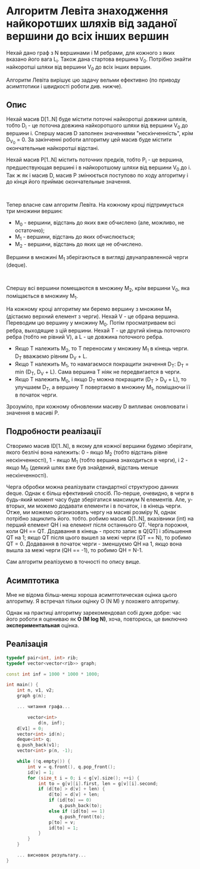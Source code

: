 # Алгоритм Левіта знаходження найкоротших шляхів від заданої вершини до всіх інших вершин

Нехай дано граф з N вершинами і M ребрами, для кожного з яких вказано його вага L<sub>i</sub>. Також дана стартова вершина V<sub>0</sub>. Потрібно знайти найкоротші шляхи від вершини V<sub>0</sub> до всіх інших вершин.

Алгоритм Левіта вирішує цю задачу вельми ефективно (по приводу асимптотики і швидкості роботи див. нижче).

## Опис

Нехай масив D[1..N] буде містити поточні найкоротші довжини шляхів, тобто D<sub>i</sub> - це поточна довжина найкоротшого шляхи від вершини V<sub>0</sub> до вершини i. Cпершу масив D заполнен значеннями "нескінченність", крім D<sub>V<sub>0</sub></sub> = 0. За закінченні роботи алгоритму цей масив буде містити окончательные найкоротші відстані.

Нехай масив P[1..N] містить поточних предків, тобто P<sub>i</sub> - це вершина, предшествующая вершині i в найкоротшому шляхи від вершини V<sub>0</sub> до i. Так ж як і масив D, масив P змінюється поступово по ходу алгоритму і до кінця його приймає окончательные значення.

&nbsp;

Тепер власне сам алгоритм Левіта. На кожному кроці підтримується три множини вершин:

* M<sub>0</sub> - вершини, відстань до яких вже обчислено (але, можливо, не остаточно);
* M<sub>1</sub> - вершини, відстань до яких обчислюється;
* M<sub>2</sub> - вершини, відстань до яких ще не обчислено.

Вершини в множині M<sub>1</sub> зберігаються в вигляді двунаправленной черги (deque).

&nbsp;

Cпершу всі вершини помещаются в множину M<sub>2</sub>, крім вершини V<sub>0</sub>, яка поміщається в множину M<sub>1</sub>.

На кожному кроці алгоритму ми беремо вершину з множини M<sub>1</sub> (дістаємо верхний елемент з черги). Нехай V - це обрана вершина. Переводим цю вершину у множину M<sub>0</sub>. Потім просматриваем всі ребра, выходящие з цій вершини. Нехай T - це другий кінець поточного ребра (тобто не рівний V), а L - це довжина поточного ребра.

* Якщо T належить M<sub>2</sub>, то T переносим у множину M<sub>1</sub> в кінець черги. D<sub>T</sub> вважаємо рівним D<sub>V</sub> + L.
* Якщо T належить M<sub>1</sub>, то намагаємося покращити значення D<sub>T</sub>: D<sub>T</sub> = min (D<sub>T</sub>, D<sub>V</sub> + L). Сама вершина T ніяк не передвигается в черги.
* Якщо T належить M<sub>0</sub>, і якщо D<sub>T</sub> можна покращити (D<sub>T</sub> > D<sub>V</sub> + L), то улучшаем D<sub>T</sub>, а вершину T повертаємо в множину M<sub>1</sub>, поміщаючи її в початок черги.

Зрозуміло, при кожному обновлении масиву D випливає оновлювати і значення в масиві P.

## Подробности реалізації

Створимо масив ID[1..N], в якому для кожної вершини будемо зберігати, якого безлічі вона належить: 0 - якщо M<sub>2</sub> (тобто відстань рівне нескінченності), 1 - якщо M<sub>1</sub> (тобто вершина знаходиться в черги), і 2 - якщо M<sub>0</sub> (деякий шлях вже був знайдений, відстань менше нескінченності).

Черга обробки можна реалізувати стандартної структурою данних deque. Однак є більш ефективний спосіб. По-перше, очевидно, в черги в будь-який момент часу буде зберігатися максимум N елементів. Але, у-вторых, ми можемо додавати елементи і в початок, і в кінець черги. Отже, ми можемо организовать чергу на масиві розміру N, однак потрібно зациклить його. тобто. робимо масив Q[1..N], вказівники (int) на перший елемент QH і на елемент після останнього QT. Черга порожня, коли QH == QT. Додавання в кінець - просто запис в Q[QT] і збільшення QT на 1; якщо QT після цього вышел за межі черги (QT == N), то робимо QT = 0. Додавання в початок черги - зменшуємо QH на 1, якщо вона вышла за межі черги (QH == -1), то робимо QH = N-1.

Сам алгоритм реалізуємо в точності по опису вище.

## Асимптотика

Мне не відома більш-менш хороша асимптотическая оцінка цього алгоритму. Я встречал тільки оцінку O (N M) у похожего алгоритму.

Однак на практиці алгоритму зарекомендовал собі дуже добре: час його роботи я оцениваю як **O (M log N)**, хоча, повторюсь, це виключно **экспериментальная** оцінка.

## Реалізація

<!--- TODO: specify code snippet id -->
``` cpp
typedef pair<int, int> rib;
typedef vector<vector<rib>> graph;

const int inf = 1000 * 1000 * 1000;

int main() {
    int n, v1, v2;
    graph g(n);

    ... читання графа...

        vector<int>
            d(n, inf);
    d[v1] = 0;
    vector<int> id(n);
    deque<int> q;
    q.push_back(v1);
    vector<int> p(n, -1);

    while (!q.empty()) {
        int v = q.front(), q.pop_front();
        id[v] = 1;
        for (size_t i = 0; i < g[v].size(); ++i) {
            int to = g[v][i].first, len = g[v][i].second;
            if (d[to] > d[v] + len) {
                d[to] = d[v] + len;
                if (id[to] == 0)
                    q.push_back(to);
                else if (id[to] == 1)
                    q.push_front(to);
                p[to] = v;
                id[to] = 1;
            }
        }
    }

    ... висновок результату...
}
```
